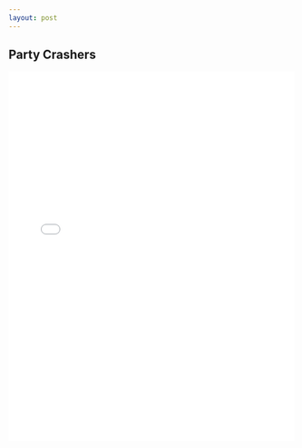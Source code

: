 ```yaml
---
layout: post
---
```

## Party Crashers

<iframe src="/assets/PartyCrashers.pdf" frameborder="0" width="100%" height="650px"></iframe>